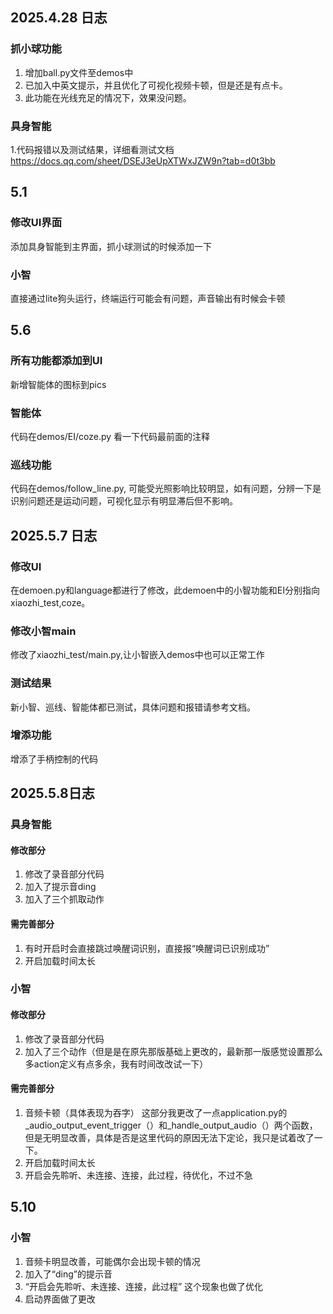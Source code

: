 ## 2025.4.28 日志
### 抓小球功能
1. 增加ball.py文件至demos中
2. 已加入中英文提示，并且优化了可视化视频卡顿，但是还是有点卡。
3. 此功能在光线充足的情况下，效果没问题。
### 具身智能
1.代码报错以及测试结果，详细看测试文档
https://docs.qq.com/sheet/DSEJ3eUpXTWxJZW9n?tab=d0t3bb

## 5.1 
### 修改UI界面
添加具身智能到主界面，抓小球测试的时候添加一下

### 小智
直接通过lite狗头运行，终端运行可能会有问题，声音输出有时候会卡顿

## 5.6
### 所有功能都添加到UI
新增智能体的图标到pics
### 智能体
代码在demos/EI/coze.py 看一下代码最前面的注释
### 巡线功能
代码在demos/follow_line.py, 可能受光照影响比较明显，如有问题，分辨一下是识别问题还是运动问题，可视化显示有明显滞后但不影响。

## 2025.5.7 日志
### 修改UI
在demoen.py和language都进行了修改，此demoen中的小智功能和EI分别指向xiaozhi_test,coze。
### 修改小智main
修改了xiaozhi_test/main.py,让小智嵌入demos中也可以正常工作
### 测试结果
新小智、巡线、智能体都已测试，具体问题和报错请参考文档。
### 增添功能
增添了手柄控制的代码

## 2025.5.8日志
### 具身智能
#### 修改部分
1. 修改了录音部分代码
2. 加入了提示音ding
3. 加入了三个抓取动作
#### 需完善部分
1. 有时开启时会直接跳过唤醒词识别，直接报“唤醒词已识别成功”
2. 开启加载时间太长
### 小智
#### 修改部分
1. 修改了录音部分代码
2. 加入了三个动作（但是是在原先那版基础上更改的，最新那一版感觉设置那么多action定义有点多余，我有时间改改试一下）
#### 需完善部分
1. 音频卡顿（具体表现为吞字）
这部分我更改了一点application.py的_audio_output_event_trigger（）和_handle_output_audio（）两个函数，但是无明显改善，具体是否是这里代码的原因无法下定论，我只是试着改了一下。
2. 开启加载时间太长
3. 开启会先聆听、未连接、连接，此过程，待优化，不过不急

## 5.10
### 小智
1. 音频卡明显改善，可能偶尔会出现卡顿的情况
2. 加入了“ding”的提示音
3. “开启会先聆听、未连接、连接，此过程” 这个现象也做了优化
4. 启动界面做了更改
